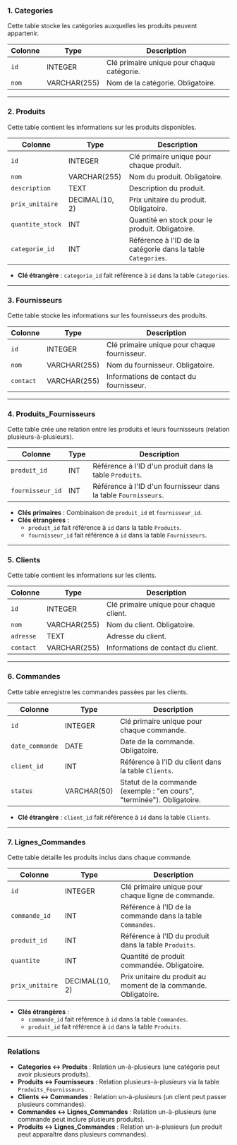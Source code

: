 ### **1. Categories**
Cette table stocke les catégories auxquelles les produits peuvent appartenir.

| Colonne     | Type          | Description                              |
|-------------|---------------|------------------------------------------|
| `id`        | INTEGER       | Clé primaire unique pour chaque catégorie. |
| `nom`       | VARCHAR(255)  | Nom de la catégorie. Obligatoire.        |

---

### **2. Produits**
Cette table contient les informations sur les produits disponibles.

| Colonne         | Type            | Description                                                      |
|-----------------|-----------------|------------------------------------------------------------------|
| `id`            | INTEGER         | Clé primaire unique pour chaque produit.                        |
| `nom`           | VARCHAR(255)    | Nom du produit. Obligatoire.                                    |
| `description`   | TEXT            | Description du produit.                                         |
| `prix_unitaire` | DECIMAL(10, 2)  | Prix unitaire du produit. Obligatoire.                          |
| `quantite_stock`| INT             | Quantité en stock pour le produit. Obligatoire.                 |
| `categorie_id`  | INT             | Référence à l'ID de la catégorie dans la table `Categories`.     |

- **Clé étrangère** : `categorie_id` fait référence à `id` dans la table `Categories`.

---

### **3. Fournisseurs**
Cette table stocke les informations sur les fournisseurs des produits.

| Colonne     | Type          | Description                             |
|-------------|---------------|-----------------------------------------|
| `id`        | INTEGER       | Clé primaire unique pour chaque fournisseur. |
| `nom`       | VARCHAR(255)  | Nom du fournisseur. Obligatoire.       |
| `contact`   | VARCHAR(255)  | Informations de contact du fournisseur. |

---

### **4. Produits_Fournisseurs**
Cette table crée une relation entre les produits et leurs fournisseurs (relation plusieurs-à-plusieurs).

| Colonne          | Type | Description                                                   |
|------------------|------|---------------------------------------------------------------|
| `produit_id`     | INT  | Référence à l'ID d'un produit dans la table `Produits`.       |
| `fournisseur_id` | INT  | Référence à l'ID d'un fournisseur dans la table `Fournisseurs`.|

- **Clés primaires** : Combinaison de `produit_id` et `fournisseur_id`.
- **Clés étrangères** :
  - `produit_id` fait référence à `id` dans la table `Produits`.
  - `fournisseur_id` fait référence à `id` dans la table `Fournisseurs`.

---

### **5. Clients**
Cette table contient les informations sur les clients.

| Colonne     | Type          | Description                             |
|-------------|---------------|-----------------------------------------|
| `id`        | INTEGER       | Clé primaire unique pour chaque client. |
| `nom`       | VARCHAR(255)  | Nom du client. Obligatoire.            |
| `adresse`   | TEXT          | Adresse du client.                     |
| `contact`   | VARCHAR(255)  | Informations de contact du client.     |

---

### **6. Commandes**
Cette table enregistre les commandes passées par les clients.

| Colonne         | Type          | Description                                   |
|-----------------|---------------|-----------------------------------------------|
| `id`            | INTEGER       | Clé primaire unique pour chaque commande.    |
| `date_commande` | DATE          | Date de la commande. Obligatoire.            |
| `client_id`     | INT           | Référence à l'ID du client dans la table `Clients`. |
| `status`        | VARCHAR(50)   | Statut de la commande (exemple : "en cours", "terminée"). Obligatoire. |

- **Clé étrangère** : `client_id` fait référence à `id` dans la table `Clients`.

---

### **7. Lignes_Commandes**
Cette table détaille les produits inclus dans chaque commande.

| Colonne         | Type           | Description                                                       |
|-----------------|----------------|-------------------------------------------------------------------|
| `id`            | INTEGER        | Clé primaire unique pour chaque ligne de commande.               |
| `commande_id`   | INT            | Référence à l'ID de la commande dans la table `Commandes`.        |
| `produit_id`    | INT            | Référence à l'ID du produit dans la table `Produits`.             |
| `quantite`      | INT            | Quantité de produit commandée. Obligatoire.                      |
| `prix_unitaire` | DECIMAL(10, 2) | Prix unitaire du produit au moment de la commande. Obligatoire.   |

- **Clés étrangères** :
  - `commande_id` fait référence à `id` dans la table `Commandes`.
  - `produit_id` fait référence à `id` dans la table `Produits`.

---

### Relations
- **Categories ↔ Produits** : Relation un-à-plusieurs (une catégorie peut avoir plusieurs produits).
- **Produits ↔ Fournisseurs** : Relation plusieurs-à-plusieurs via la table `Produits_Fournisseurs`.
- **Clients ↔ Commandes** : Relation un-à-plusieurs (un client peut passer plusieurs commandes).
- **Commandes ↔ Lignes_Commandes** : Relation un-à-plusieurs (une commande peut inclure plusieurs produits).
- **Produits ↔ Lignes_Commandes** : Relation un-à-plusieurs (un produit peut apparaître dans plusieurs commandes).
